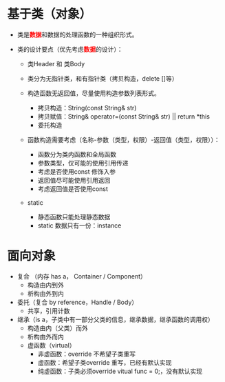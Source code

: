 # 基于类（对象）

- 类是<font color='red'>**数据**</font>和数据的处理函数的一种组织形式。

- 类的设计要点（优先考虑<font color='red'>**数据**</font>的设计）：
  - 类Header 和 类Body
  - 类分为无指针类，和有指针类（拷贝构造，delete []等）
  - 构造函数无返回值，尽量使用构造参数列表形式。
    - 拷贝构造：String(const String& str)
    - 拷贝赋值：String& operator=(const String& str)  || return *this
    - 委托构造
  - 函数构造需要考虑（名称-参数（类型，权限）-返回值（类型，权限））：
    - 函数分为类内函数和全局函数
    - 参数类型，仅可能的使用引用传递
    - 考虑是否使用const 修饰入参
    - 返回值尽可能使用引用返回
    - 考虑返回值是否使用const
  
  - static
    - 静态函数只能处理静态数据
    - static 数据只有一份：instance

# 面向对象

- 复合 （内存 has a， Container / Component）
  - 构造由内到外
  - 析构由外到内
- 委托（复合 by reference，Handle / Body）
  - 共享，引用计数
- 继承（is a，子类中有一部分父类的信息，继承数据，继承函数的调用权）
  - 构造由内（父类）而外
  - 析构由外而内
  - 虚函数（virtual）
    - 非虚函数：override 不希望子类重写
    - 虚函数：希望子类override 重写，已经有默认实现
    - 纯虚函数：子类必须override vitual func = 0;，没有默认实现